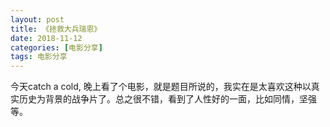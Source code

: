 ```yaml
---
layout: post
title: 《拯救大兵瑞恩》
date: 2018-11-12 
categories: [电影分享]
tags: 电影分享
---
```

<!--more-->

今天catch a cold, 晚上看了个电影，就是题目所说的，我实在是太喜欢这种以真实历史为背景的战争片了。总之很不错，看到了人性好的一面，比如同情，坚强等。
